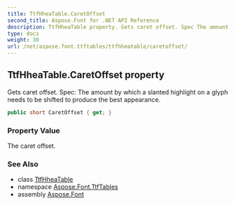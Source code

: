 ```yaml
---
title: TtfHheaTable.CaretOffset
second_title: Aspose.Font for .NET API Reference
description: TtfHheaTable property. Gets caret offset. Spec The amount by which a slanted highlight on a glyph needs to be shifted to produce the best appearance
type: docs
weight: 30
url: /net/aspose.font.ttftables/ttfhheatable/caretoffset/
---
```

## TtfHheaTable.CaretOffset property

Gets caret offset. Spec: The amount by which a slanted highlight on a glyph needs to be shifted to produce the best appearance.

```csharp
public short CaretOffset { get; }
```

### Property Value

The caret offset.

### See Also

* class [TtfHheaTable](../)
* namespace [Aspose.Font.TtfTables](../../../aspose.font.ttftables/)
* assembly [Aspose.Font](../../../)


